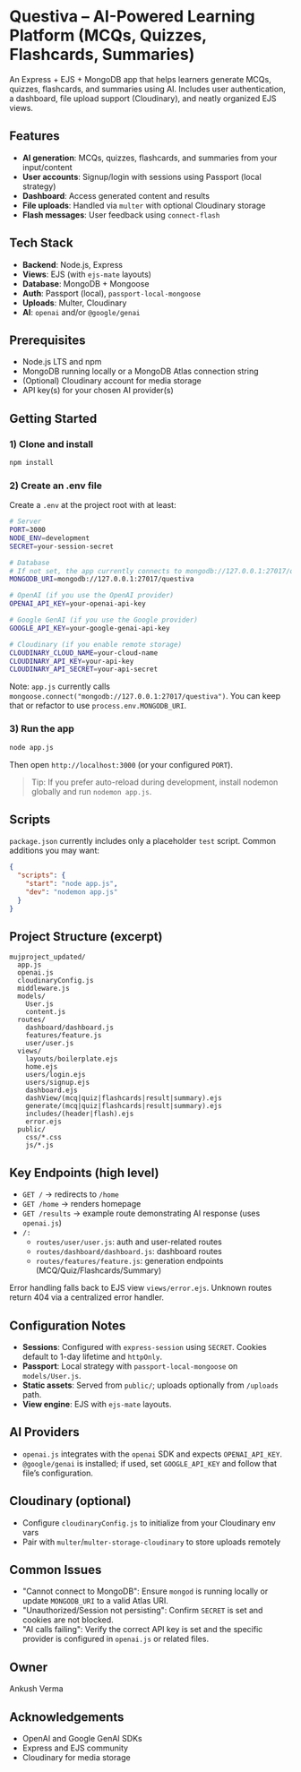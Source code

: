 # Questiva – AI-Powered Learning Platform (MCQs, Quizzes, Flashcards, Summaries)

An Express + EJS + MongoDB app that helps learners generate MCQs, quizzes, flashcards, and summaries using AI. Includes user authentication, a dashboard, file upload support (Cloudinary), and neatly organized EJS views.

## Features
- **AI generation**: MCQs, quizzes, flashcards, and summaries from your input/content
- **User accounts**: Signup/login with sessions using Passport (local strategy)
- **Dashboard**: Access generated content and results
- **File uploads**: Handled via `multer` with optional Cloudinary storage
- **Flash messages**: User feedback using `connect-flash`

## Tech Stack
- **Backend**: Node.js, Express
- **Views**: EJS (with `ejs-mate` layouts)
- **Database**: MongoDB + Mongoose
- **Auth**: Passport (local), `passport-local-mongoose`
- **Uploads**: Multer, Cloudinary
- **AI**: `openai` and/or `@google/genai`

## Prerequisites
- Node.js LTS and npm
- MongoDB running locally or a MongoDB Atlas connection string
- (Optional) Cloudinary account for media storage
- API key(s) for your chosen AI provider(s)

## Getting Started

### 1) Clone and install
```bash
npm install
```

### 2) Create an .env file
Create a `.env` at the project root with at least:
```bash
# Server
PORT=3000
NODE_ENV=development
SECRET=your-session-secret

# Database
# If not set, the app currently connects to mongodb://127.0.0.1:27017/questiva in code
MONGODB_URI=mongodb://127.0.0.1:27017/questiva

# OpenAI (if you use the OpenAI provider)
OPENAI_API_KEY=your-openai-api-key

# Google GenAI (if you use the Google provider)
GOOGLE_API_KEY=your-google-genai-api-key

# Cloudinary (if you enable remote storage)
CLOUDINARY_CLOUD_NAME=your-cloud-name
CLOUDINARY_API_KEY=your-api-key
CLOUDINARY_API_SECRET=your-api-secret
```

Note: `app.js` currently calls `mongoose.connect("mongodb://127.0.0.1:27017/questiva")`. You can keep that or refactor to use `process.env.MONGODB_URI`.

### 3) Run the app
```bash
node app.js
```
Then open `http://localhost:3000` (or your configured `PORT`).

> Tip: If you prefer auto-reload during development, install nodemon globally and run `nodemon app.js`.

## Scripts
`package.json` currently includes only a placeholder `test` script. Common additions you may want:
```json
{
  "scripts": {
    "start": "node app.js",
    "dev": "nodemon app.js"
  }
}
```

## Project Structure (excerpt)
```text
mujproject_updated/
  app.js
  openai.js
  cloudinaryConfig.js
  middleware.js
  models/
    User.js
    content.js
  routes/
    dashboard/dashboard.js
    features/feature.js
    user/user.js
  views/
    layouts/boilerplate.ejs
    home.ejs
    users/login.ejs
    users/signup.ejs
    dashboard.ejs
    dashView/(mcq|quiz|flashcards|result|summary).ejs
    generate/(mcq|quiz|flashcards|result|summary).ejs
    includes/(header|flash).ejs
    error.ejs
  public/
    css/*.css
    js/*.js
```

## Key Endpoints (high level)
- `GET /` → redirects to `/home`
- `GET /home` → renders homepage
- `GET /results` → example route demonstrating AI response (uses `openai.js`)
- `/:`
  - `routes/user/user.js`: auth and user-related routes
  - `routes/dashboard/dashboard.js`: dashboard routes
  - `routes/features/feature.js`: generation endpoints (MCQ/Quiz/Flashcards/Summary)

Error handling falls back to EJS view `views/error.ejs`. Unknown routes return 404 via a centralized error handler.

## Configuration Notes
- **Sessions**: Configured with `express-session` using `SECRET`. Cookies default to 1-day lifetime and `httpOnly`.
- **Passport**: Local strategy with `passport-local-mongoose` on `models/User.js`.
- **Static assets**: Served from `public/`; uploads optionally from `/uploads` path.
- **View engine**: EJS with `ejs-mate` layouts.

## AI Providers
- `openai.js` integrates with the `openai` SDK and expects `OPENAI_API_KEY`.
- `@google/genai` is installed; if used, set `GOOGLE_API_KEY` and follow that file’s configuration.

## Cloudinary (optional)
- Configure `cloudinaryConfig.js` to initialize from your Cloudinary env vars
- Pair with `multer`/`multer-storage-cloudinary` to store uploads remotely

## Common Issues
- "Cannot connect to MongoDB": Ensure `mongod` is running locally or update `MONGODB_URI` to a valid Atlas URI.
- "Unauthorized/Session not persisting": Confirm `SECRET` is set and cookies are not blocked.
- "AI calls failing": Verify the correct API key is set and the specific provider is configured in `openai.js` or related files.

## Owner
Ankush Verma

## Acknowledgements
- OpenAI and Google GenAI SDKs
- Express and EJS community
- Cloudinary for media storage
